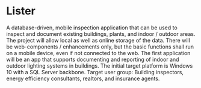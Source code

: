 # Lister
A database-driven, mobile inspection application that can be used to inspect and document existing buildings, plants, and indoor / outdoor areas. The project will allow local as well as online storage of the data. There will be web-components / enhancements only, but the basic functions shall run on a mobile device, even if not connected to the web. The first application will be an app that supports documenting and reporting of indoor and outdoor lighting systems in buildings. The initial target platform is Windows 10 with a SQL Server backbone. Target user group: Building inspectors, energy efficiency consultants, realtors, and insurance agents.
